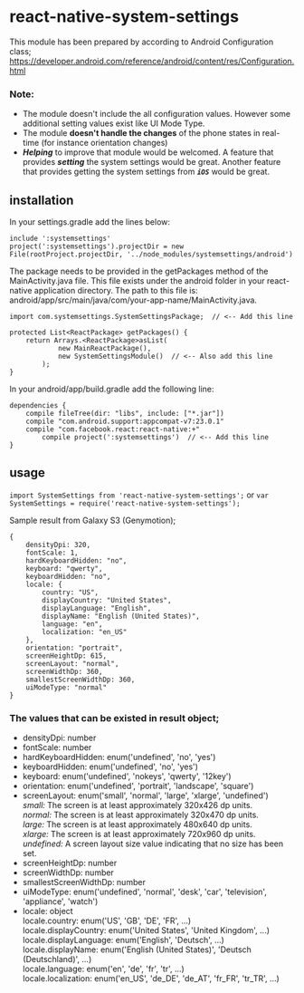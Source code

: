 # react-native-system-settings

This module has been prepared by according to Android Configuration class;  https://developer.android.com/reference/android/content/res/Configuration.html

### Note:
  - The module doesn't include the all configuration values. However some additional setting values exist like UI Mode Type.
  - The module **doesn't handle the changes** of the phone states in real-time (for instance orientation changes)
  - ***Helping*** to improve that module would be welcomed.
		A feature that provides ***setting*** the system settings would be great.
		Another feature that provides getting the system settings from ***`iOS`*** would be great.

## installation

In your settings.gradle add the lines below:


	include ':systemsettings'
	project(':systemsettings').projectDir = new File(rootProject.projectDir, '../node_modules/systemsettings/android')



The package needs to be provided in the getPackages method of the MainActivity.java file. This file exists under the android folder in your react-native application directory. The path to this file is: android/app/src/main/java/com/your-app-name/MainActivity.java.


	import com.systemsettings.SystemSettingsPackage;  // <-- Add this line

	protected List<ReactPackage> getPackages() {
	    return Arrays.<ReactPackage>asList(
	            new MainReactPackage(),
	            new SystemSettingsModule()  // <-- Also add this line
			);
	}



In your android/app/build.gradle add the following line:


	dependencies {
	    compile fileTree(dir: "libs", include: ["*.jar"])
	    compile "com.android.support:appcompat-v7:23.0.1"
	    compile "com.facebook.react:react-native:+"
			compile project(':systemsettings')  // <-- Add this line
	}



## usage

`import SystemSettings from 'react-native-system-settings';`
or
`var SystemSettings = require('react-native-system-settings');`


Sample result from Galaxy S3 (Genymotion);

	{
		densityDpi: 320,
		fontScale: 1,
		hardKeyboardHidden: "no",
		keyboard: "qwerty",
		keyboardHidden: "no",
		locale: {
			country: "US",
			displayCountry: "United States",
			displayLanguage: "English",
			displayName: "English (United States)",
			language: "en",
			localization: "en_US"
		},
		orientation: "portrait",
		screenHeightDp: 615,
		screenLayout: "normal",
		screenWidthDp: 360,
		smallestScreenWidthDp: 360,
		uiModeType: "normal"
	}


### The values that can be existed in result object;

- densityDpi: number
- fontScale: number
- hardKeyboardHidden: enum('undefined', 'no', 'yes')
- keyboardHidden: enum('undefined', 'no', 'yes')
- keyboard: enum('undefined', 'nokeys', 'qwerty', '12key')
- orientation: enum('undefined', 'portrait', 'landscape', 'square')
- screenLayout: enum('small', 'normal', 'large', 'xlarge', 'undefined') <br>
	*small:* The screen is at least approximately 320x426 dp units.<br>
	*normal:* The screen is at least approximately 320x470 dp units.<br>
	*large:* The screen is at least approximately 480x640 dp units.<br>
	*xlarge:* The screen is at least approximately 720x960 dp units.<br>
	*undefined:* A screen layout size value indicating that no size has been set.
- screenHeightDp: number
- screenWidthDp: number
- smallestScreenWidthDp: number
- uiModeType: enum('undefined', 'normal', 'desk', 'car', 'television', 'appliance', 'watch')
- locale: object<br>
	locale.country: enum('US', 'GB', 'DE', 'FR', ...)<br>
	locale.displayCountry: enum('United States', 'United Kingdom', ...)<br>
	locale.displayLanguage: enum('English', 'Deutsch', ...)<br>
	locale.displayName: enum('English (United States)', 'Deutsch (Deutschland)', ...)<br>
	locale.language: enum('en', 'de', 'fr', 'tr', ...)<br>
	locale.localization: enum('en_US', 'de_DE', 'de_AT', 'fr_FR', 'tr_TR', ...)<br>
